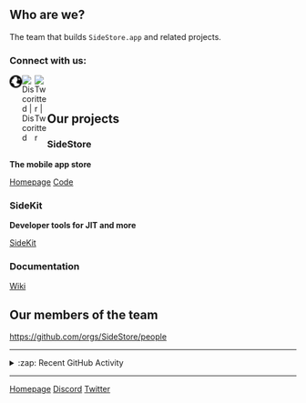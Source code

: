 <!-- 
Docs: How to use GitHub README and actions to auto-generate embedded content.
https://github.com/anuraghazra/github-readme-stats
https://www.youtube.com/watch?v=n6d4KHSKqGk
https://github.com/rahuldkjain/github-profile-readme-generator
 -->

## Who are we?

The team that builds `SideStore.app` and related projects.

### Connect with us:

<!--
[![Website](https://img.shields.io/website?label=sidestore.io&style=for-the-badge&url=https://sidestore.io)](https://sidestore.io)
[![Twitter Follow](https://img.shields.io/twitter/follow/sidestore_io?color=1DA1F2&logo=twitter&style=for-the-badge)](https://twitter.com/intent/follow?original_referer=https%3A%2F%2Fgithub.com%2Fsidestore&screen_name=sidestore)
[![GitHub Followers](https://img.shields.io/github/followers/sidestore?style=for-the-badge)]()
[![GitHub Sponsors](https://img.shields.io/github/sponsors/sidestore?style=for-the-badge
)]() 
-->

[<img align="left" alt="sidestore.io" width="22px" src="https://raw.githubusercontent.com/iconic/open-iconic/master/svg/globe.svg" />][website]
[<img align="left" alt="Discord | Discord" width="22px" src="https://cdn.jsdelivr.net/npm/simple-icons@v3/icons/discord.svg" />][discord]
[<img align="left" alt="Twitter | Twitter" width="22px" src="https://cdn.jsdelivr.net/npm/simple-icons@v3/icons/twitter.svg" />][twitter]

<br />
<br />

## Our projects

### SideStore

__The mobile app store__

[Homepage][website]
[Code][git.sidestore]

### SideKit

__Developer tools for JIT and more__

[SideKit][git.sidekit]

### Documentation

[Wiki][wiki]

## Our members of the team

https://github.com/orgs/SideStore/people

---

<details>
  <summary>:zap: Recent GitHub Activity</summary>

<!--START_SECTION:activity-->
1. ❗️ Opened issue [#749](https://github.com/SideStore/SideStore/issues/749) in [SideStore/SideStore](https://github.com/SideStore/SideStore)
2. 🗣 Commented on [#704](https://github.com/SideStore/SideStore/issues/704) in [SideStore/SideStore](https://github.com/SideStore/SideStore)
3. 🗣 Commented on [#734](https://github.com/SideStore/SideStore/issues/734) in [SideStore/SideStore](https://github.com/SideStore/SideStore)
4. 🎉 Merged PR [#748](https://github.com/SideStore/SideStore/pull/748) in [SideStore/SideStore](https://github.com/SideStore/SideStore)
5. 🗣 Commented on [#748](https://github.com/SideStore/SideStore/issues/748) in [SideStore/SideStore](https://github.com/SideStore/SideStore)
6. 🗣 Commented on [#748](https://github.com/SideStore/SideStore/issues/748) in [SideStore/SideStore](https://github.com/SideStore/SideStore)
7. 💪 Opened PR [#748](https://github.com/SideStore/SideStore/pull/748) in [SideStore/SideStore](https://github.com/SideStore/SideStore)
8. 🗣 Commented on [#734](https://github.com/SideStore/SideStore/issues/734) in [SideStore/SideStore](https://github.com/SideStore/SideStore)
9. 🎉 Merged PR [#747](https://github.com/SideStore/SideStore/pull/747) in [SideStore/SideStore](https://github.com/SideStore/SideStore)
10. 💪 Opened PR [#747](https://github.com/SideStore/SideStore/pull/747) in [SideStore/SideStore](https://github.com/SideStore/SideStore)
11. 🗣 Commented on [#647](https://github.com/SideStore/SideStore/issues/647) in [SideStore/SideStore](https://github.com/SideStore/SideStore)
12. ❗️ Closed issue [#647](https://github.com/SideStore/SideStore/issues/647) in [SideStore/SideStore](https://github.com/SideStore/SideStore)
13. 🎉 Merged PR [#746](https://github.com/SideStore/SideStore/pull/746) in [SideStore/SideStore](https://github.com/SideStore/SideStore)
14. 🗣 Commented on [#746](https://github.com/SideStore/SideStore/issues/746) in [SideStore/SideStore](https://github.com/SideStore/SideStore)
15. 💪 Opened PR [#746](https://github.com/SideStore/SideStore/pull/746) in [SideStore/SideStore](https://github.com/SideStore/SideStore)
16. 🗣 Commented on [#647](https://github.com/SideStore/SideStore/issues/647) in [SideStore/SideStore](https://github.com/SideStore/SideStore)
17. 🗣 Commented on [#669](https://github.com/SideStore/SideStore/issues/669) in [SideStore/SideStore](https://github.com/SideStore/SideStore)
18. ❗️ Closed issue [#669](https://github.com/SideStore/SideStore/issues/669) in [SideStore/SideStore](https://github.com/SideStore/SideStore)
19. 🗣 Commented on [#718](https://github.com/SideStore/SideStore/issues/718) in [SideStore/SideStore](https://github.com/SideStore/SideStore)
20. 🗣 Commented on [#718](https://github.com/SideStore/SideStore/issues/718) in [SideStore/SideStore](https://github.com/SideStore/SideStore)
<!--END_SECTION:activity-->

</details>

---

[Homepage][patreon] [Discord][discord] [Twitter][twitter]

<!--
- [Patreon][patreon]
- [OpenCollective][opencollective]
- [YouTube][youtube]
-->

[website]: https://sidestore.io
[wiki]: https://wiki.sidestore.io
[twitter]: https://twitter.com/sidestore_io
[discord]: https://discord.gg/sidestore-949183273383395328
[youtube]: https://youtube.com/TODO
[patreon]: https://www.patreon.com/SideStore
[opencollective]: https://opencollective.com/TODO
[git.sidestore]: https://github.com/SideStore/SideStore/
[git.sidekit]: https://github.com/SideStore/SideKit

